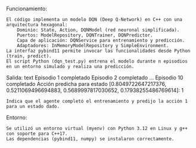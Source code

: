 Funcionamiento:

    El código implementa un modelo DQN (Deep Q-Network) en C++ con una arquitectura hexagonal:
        Dominio: State, Action, DQNModel (red neuronal simplificada).
        Puertos: ModelRepository, DQNTrainer, DQNPredictor.
        Capa de aplicación: DQNService para entrenamiento y predicción.
        Adaptadores: InMemoryModelRepository y SimpleEnvironment.
    La interfaz pybind11 permite invocar las funcionalidades desde Python (train, predict).
    El script Python (dqn_test.py) entrena el modelo durante n episodios en un entorno simulado y realiza una predicción.

Salida:
text
Episodio 1 completado
Episodio 2 completado
...
Episodio 10 completado
Acción predicha para estado [0.8049722647217376, 0.5211069496694883, 0.5689997817030652, 0.17938255486769614]: 1

    Indica que el agente completó el entrenamiento y predijo la acción 1 para un estado dado.

Entorno:

    Se utilizó un entorno virtual (myenv) con Python 3.12 en Linux y g++ con soporte para C++17.
    Las dependencias (pybind11, numpy) se instalaron correctamente.
